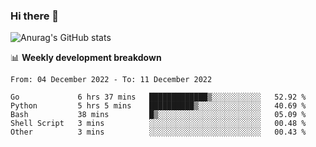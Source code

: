 ### Hi there 👋
![Anurag's GitHub stats](https://github-readme-stats.vercel.app/api?username=jami1024&show_icons=true&theme=radical)

📊 **Weekly development breakdown**
<!--START_SECTION:waka-->

```text
From: 04 December 2022 - To: 11 December 2022

Go             6 hrs 37 mins   █████████████▒░░░░░░░░░░░   52.92 %
Python         5 hrs 5 mins    ██████████▒░░░░░░░░░░░░░░   40.69 %
Bash           38 mins         █▒░░░░░░░░░░░░░░░░░░░░░░░   05.09 %
Shell Script   3 mins          ░░░░░░░░░░░░░░░░░░░░░░░░░   00.48 %
Other          3 mins          ░░░░░░░░░░░░░░░░░░░░░░░░░   00.43 %
```

<!--END_SECTION:waka-->
<!--
**jami1024/jami1024** is a ✨ _special_ ✨ repository because its `README.md` (this file) appears on your GitHub profile.

Here are some ideas to get you started:

- 🔭 I’m currently working on ...
- 🌱 I’m currently learning ...
- 👯 I’m looking to collaborate on ...
- 🤔 I’m looking for help with ...
- 💬 Ask me about ...
- 📫 How to reach me: ...
- 😄 Pronouns: ...
- ⚡ Fun fact: ...
-->
